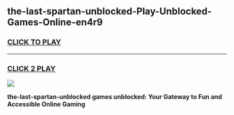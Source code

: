 
## the-last-spartan-unblocked-Play-Unblocked-Games-Online-en4r9
<h3>
<a href="https://premium76.site?title=the-last-spartan-unblocked&ref=25A">CLICK TO PLAY</a></h3>
<hr>

<h3>
<a href="https://premium76.site?title=the-last-spartan-unblocked&ref=25A">CLICK 2 PLAY</a>
  
</h3>

<a href="https://premium76.site?title=the-last-spartan-unblocked&ref=25A"><img src="https://clearcache.store/games.png"></a>


**the-last-spartan-unblocked games unblocked: Your Gateway to Fun and Accessible Online Gaming**
